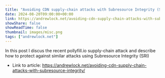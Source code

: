```yaml
---
title: "Avoiding CDN supply-chain attacks with Subresource Integrity (SRI)"
date: 2024-08-20T09:00:00+00:00
link: https://andrewlock.net/avoiding-cdn-supply-chain-attacks-with-subresource-integrity/
showShare: false
showReadTime: false
thumbnail: images/misc.png
tags: ["andrewlock.net"]
---
```

In this post I discus the recent pollyfill.io supply-chain attack and describe how to protect against similar attacks using Subresource Integrity (SRI)

- Link to article: https://andrewlock.net/avoiding-cdn-supply-chain-attacks-with-subresource-integrity/